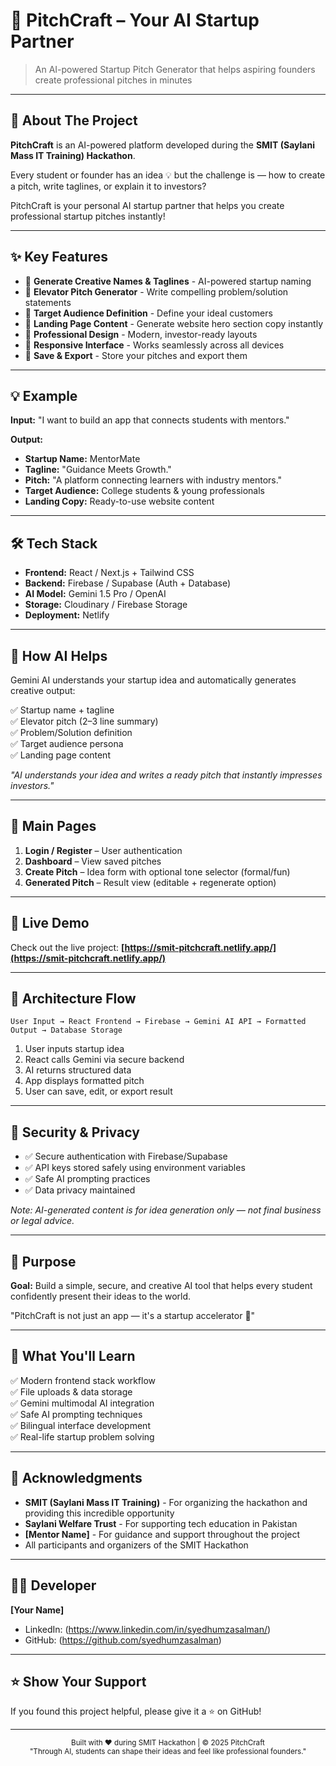 # 🚀 PitchCraft – Your AI Startup Partner

> An AI-powered Startup Pitch Generator that helps aspiring founders create professional pitches in minutes

---

## 📖 About The Project

**PitchCraft** is an AI-powered platform developed during the **SMIT (Saylani Mass IT Training) Hackathon**. 

Every student or founder has an idea 💡 but the challenge is — how to create a pitch, write taglines, or explain it to investors?

PitchCraft is your personal AI startup partner that helps you create professional startup pitches instantly!

---

## ✨ Key Features

- 🎯 **Generate Creative Names & Taglines** - AI-powered startup naming
- 🧩 **Elevator Pitch Generator** - Write compelling problem/solution statements
- 👥 **Target Audience Definition** - Define your ideal customers
- 💬 **Landing Page Content** - Generate website hero section copy instantly
- 🎨 **Professional Design** - Modern, investor-ready layouts
- 📱 **Responsive Interface** - Works seamlessly across all devices
- 💾 **Save & Export** - Store your pitches and export them

---

## 💡 Example

**Input:** "I want to build an app that connects students with mentors."

**Output:**
- **Startup Name:** MentorMate
- **Tagline:** "Guidance Meets Growth."
- **Pitch:** "A platform connecting learners with industry mentors."
- **Target Audience:** College students & young professionals
- **Landing Copy:** Ready-to-use website content

---

## 🛠️ Tech Stack

- **Frontend:** React / Next.js + Tailwind CSS
- **Backend:** Firebase / Supabase (Auth + Database)
- **AI Model:** Gemini 1.5 Pro / OpenAI
- **Storage:** Cloudinary / Firebase Storage
- **Deployment:** Netlify

---

## 🧠 How AI Helps

Gemini AI understands your startup idea and automatically generates creative output:

✅ Startup name + tagline  
✅ Elevator pitch (2–3 line summary)  
✅ Problem/Solution definition  
✅ Target audience persona  
✅ Landing page content  

*"AI understands your idea and writes a ready pitch that instantly impresses investors."*

---

## 🎨 Main Pages

1. **Login / Register** – User authentication
2. **Dashboard** – View saved pitches
3. **Create Pitch** – Idea form with optional tone selector (formal/fun)
4. **Generated Pitch** – Result view (editable + regenerate option)

---

## 🚀 Live Demo

Check out the live project: **[https://smit-pitchcraft.netlify.app/](https://smit-pitchcraft.netlify.app/)**

---

## 🧱 Architecture Flow

```
User Input → React Frontend → Firebase → Gemini AI API → Formatted Output → Database Storage
```

1. User inputs startup idea
2. React calls Gemini via secure backend
3. AI returns structured data
4. App displays formatted pitch
5. User can save, edit, or export result

---

## 🔐 Security & Privacy

- ✅ Secure authentication with Firebase/Supabase
- ✅ API keys stored safely using environment variables
- ✅ Safe AI prompting practices
- ✅ Data privacy maintained

*Note: AI-generated content is for idea generation only — not final business or legal advice.*

---

## 🎯 Purpose

**Goal:** Build a simple, secure, and creative AI tool that helps every student confidently present their ideas to the world.

"PitchCraft is not just an app — it's a startup accelerator 💫"

---

## 🧩 What You'll Learn

✅ Modern frontend stack workflow  
✅ File uploads & data storage  
✅ Gemini multimodal AI integration  
✅ Safe AI prompting techniques  
✅ Bilingual interface development  
✅ Real-life startup problem solving  

---

## 🙏 Acknowledgments

- **SMIT (Saylani Mass IT Training)** - For organizing the hackathon and providing this incredible opportunity
- **Saylani Welfare Trust** - For supporting tech education in Pakistan
- **[Mentor Name]** - For guidance and support throughout the project
- All participants and organizers of the SMIT Hackathon

---

## 👨‍💻 Developer

**[Your Name]**
- LinkedIn: (https://www.linkedin.com/in/syedhumzasalman/)
- GitHub: (https://github.com/syedhumzasalman)

---


## ⭐ Show Your Support

If you found this project helpful, please give it a ⭐️ on GitHub!

---

<div align="center">
  <sub>Built with ❤️ during SMIT Hackathon | © 2025 PitchCraft</sub>
  <br>
  <sub>"Through AI, students can shape their ideas and feel like professional founders."</sub>
</div>
